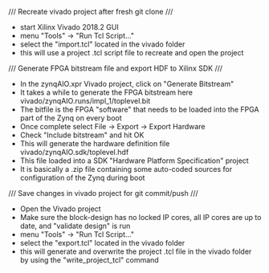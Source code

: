 /// Recreate vivado project after fresh git clone ///
- start Xilinx Vivado 2018.2 GUI
- menu "Tools" -> "Run Tcl Script..."
- select the "import.tcl" located in the vivado folder
- this will use a project .tcl script file to recreate and open the project

/// Generate FPGA bitstream file and export HDF to Xilinx SDK ///
- In the zynqAIO.xpr Vivado project, click on "Generate Bitstream"
- It takes a while to generate the FPGA bitstream here vivado/zynqAIO.runs/impl_1/toplevel.bit
- The bitfile is the FPGA "software" that needs to be loaded into the FPGA part of the Zynq on every boot
- Once complete select File -> Export -> Export Hardware
- Check "Include bitstream" and hit OK
- This will generate the hardware definition file vivado/zynqAIO.sdk/toplevel.hdf
- This file loaded into a SDK "Hardware Platform Specification" project
- It is basically a .zip file containing some auto-coded sources for configuration of the Zynq during boot

/// Save changes in vivado project for git commit/push ///
- Open the Vivado project
- Make sure the block-design has no locked IP cores, all IP cores are up to date, and "validate design" is run
- menu "Tools" -> "Run Tcl Script..."
- select the "export.tcl" located in the vivado folder
- this will generate and overwrite the project .tcl file in the vivado folder by using the "write_project_tcl" command
